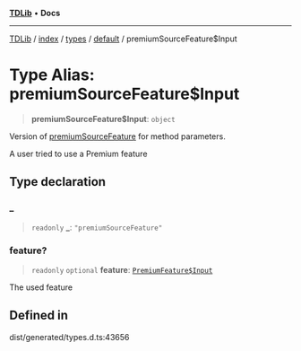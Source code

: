 [**TDLib**](../../../../../../README.md) • **Docs**

***

[TDLib](../../../../../../modules.md) / [index](../../../../../README.md) / [types](../../../README.md) / [default](../README.md) / premiumSourceFeature$Input

# Type Alias: premiumSourceFeature$Input

> **premiumSourceFeature$Input**: `object`

Version of [premiumSourceFeature](premiumSourceFeature.md) for method parameters.

A user tried to use a Premium feature

## Type declaration

### \_

> `readonly` **\_**: `"premiumSourceFeature"`

### feature?

> `readonly` `optional` **feature**: [`PremiumFeature$Input`](PremiumFeature$Input.md)

The used feature

## Defined in

dist/generated/types.d.ts:43656
